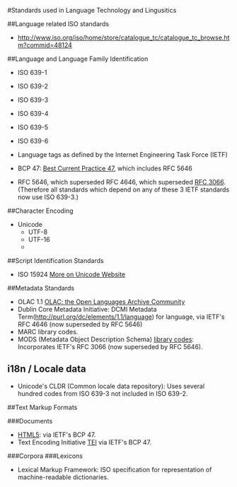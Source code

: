 #Standards used in Language Technology and Lingusitics

##Language related ISO standards
* http://www.iso.org/iso/home/store/catalogue_tc/catalogue_tc_browse.htm?commid=48124

##Language and Language Family Identification
* ISO 639-1
* ISO 639-2
* ISO 639-3
* ISO 639-4
* ISO 639-5
* ISO 639-6

* Language tags as defined by the Internet Engineering Task Force (IETF)
* BCP 47: [Best Current Practice 47](https://tools.ietf.org/html/bcp47), which includes RFC 5646
* RFC 5646, which superseded RFC 4646, which superseded [RFC 3066](https://www.ietf.org/rfc/rfc3066.txt). (Therefore all standards which depend on any of these 3 IETF standards now use ISO 639-3.)

##Character Encoding 
* Unicode 
  * UTF-8
  * UTF-16
  * 
##Script Identification Standards
* ISO 15924 [More on Unicode Website](http://unicode.org/iso15924/codelists.html)

##Metadata Standards
* OLAC 1.1 [OLAC: the Open Languages Archive Community](http://www.language-archives.org/REC/language.html)
* Dublin Core Metadata Initiative: DCMI Metadata Term(http://purl.org/dc/elements/1.1/language) for language, via IETF's RFC 4646 (now superseded by RFC 5646)
* MARC library codes.
* MODS (Metadata Object Description Schema) [library codes](http://www.loc.gov/standards/mods/v3/mods-userguide-elements.html): Incorporates IETF's RFC 3066 (now superseded by RFC 5646).

## i18n / Locale data
* Unicode's CLDR (Common locale data repository): Uses several hundred codes from ISO 639-3 not included in ISO 639-2.

##Text Markup Formats

###Documents
* [HTML5](http://www.w3.org/TR/html5/dom.html#the-lang-and-xml:lang-attributes): via IETF's BCP 47.
* Text Encoding Initiative [TEI](http://www.tei-c.org/release/doc/tei-p5-doc/en/html/ref-language.html) via IETF's BCP 47.

###Corpora
###Lexicons
* Lexical Markup Framework: ISO specification for representation of machine-readable dictionaries.

